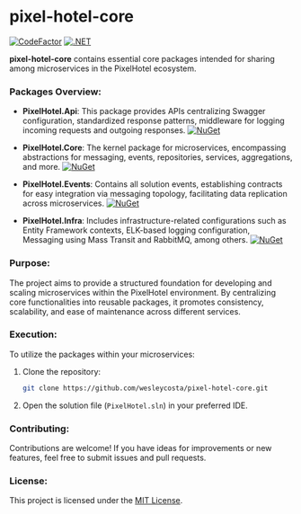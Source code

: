 # pixel-hotel-core

[![CodeFactor](https://www.codefactor.io/repository/github/wesleycosta/pixel-hotel-core/badge)](https://www.codefactor.io/repository/github/wesleycosta/pixel-hotel-core)
[![.NET](https://github.com/wesleycosta/pixel-hotel-core/actions/workflows/dotnet.yml/badge.svg)](https://github.com/wesleycosta/pixel-hotel-core/actions/workflows/dotnet.yml)

**pixel-hotel-core** contains essential core packages intended for sharing among microservices in the PixelHotel ecosystem.

### Packages Overview:

- **PixelHotel.Api**: This package provides APIs centralizing Swagger configuration, standardized response patterns, middleware for logging incoming requests and outgoing responses. [![NuGet](https://img.shields.io/nuget/v/PixelHotel.Api.svg)](https://www.nuget.org/packages/PixelHotel.Api)

- **PixelHotel.Core**: The kernel package for microservices, encompassing abstractions for messaging, events, repositories, services, aggregations, and more. [![NuGet](https://img.shields.io/nuget/v/PixelHotel.Core.svg)](https://www.nuget.org/packages/PixelHotel.Core)

- **PixelHotel.Events**: Contains all solution events, establishing contracts for easy integration via messaging topology, facilitating data replication across microservices. [![NuGet](https://img.shields.io/nuget/v/PixelHotel.Events.svg)](https://www.nuget.org/packages/PixelHotel.Events)

- **PixelHotel.Infra**: Includes infrastructure-related configurations such as Entity Framework contexts, ELK-based logging configuration, Messaging using Mass Transit and RabbitMQ, among others. [![NuGet](https://img.shields.io/nuget/v/PixelHotel.Infra.svg)](https://www.nuget.org/packages/PixelHotel.Infra)

### Purpose:

The project aims to provide a structured foundation for developing and scaling microservices within the PixelHotel environment. By centralizing core functionalities into reusable packages, it promotes consistency, scalability, and ease of maintenance across different services.

### Execution:

To utilize the packages within your microservices:

1. Clone the repository:

   ```bash
   git clone https://github.com/wesleycosta/pixel-hotel-core.git
   ```

2. Open the solution file (`PixelHotel.sln`) in your preferred IDE.

### Contributing:

Contributions are welcome! If you have ideas for improvements or new features, feel free to submit issues and pull requests.

### License:

This project is licensed under the [MIT License](LICENSE).
